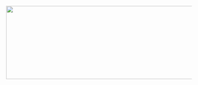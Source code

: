 <img src="https://github.com/MuizM/MuizM/blob/main/MUIZ%20MURAD%20(1).png" height="200" width="600"> <p align="center"> 
